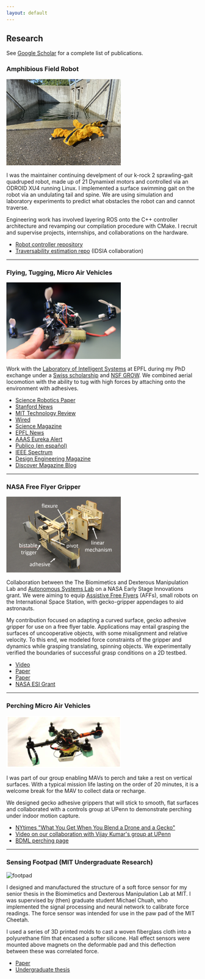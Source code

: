 ```yaml
---
layout: default
---
```


## Research

See [Google Scholar](https://scholar.google.com/citations?user=R6kgerwAAAAJ&hl=en) for a complete list of publications.

### Amphibious Field Robot  

<!-- ![krock-2](../assets/img/krock-2-arche-stand.jpg) -->
<img src="../assets/img/krock-2-arche-stand.jpg" alt="krock-1" width="300"/> 

I was the maintainer continuing develpment of our k-rock 2 sprawling-gait quadruped robot, made up of 21 Dynamixel motors and controlled via an ODROID XU4 running Linux. I implemented a surface swimming gait on the robot via an undulating tail and spine. We are using simulation and laboratory experiments to predict what obstacles the robot can and cannot traverse.  

Engineering work has involved layering ROS onto the C++ controller architecture and revamping our compilation procedure with CMake. I recruit and supervise projects, internships, and collaborations on the hardware.

- [Robot controller repository](https://gitlab.com/biorob-krock/krock-controller)
- [Traversability estimation repo](https://gitlab.com/biorob-krock/idsia-traversability) (IDSIA collaboration)

---

### Flying, Tugging, Micro Air Vehicles

<img src="../assets/img/glamour1.jpg" alt="flycotug" width="300"/> 

Work with the [Laboratory of Intelligent Systems](https://lis.epfl.ch/) at EPFL during my PhD exchange under a [Swiss scholarship](https://www.sbfi.admin.ch/sbfi/en/home/bildung/scholarships-and-grants/swiss-government-excellence-scholarships-for-foreign-scholars-an.html) and [NSF GROW](https://www.nsf.gov/funding/pgm_summ.jsp?pims_id=504876).
We combined aerial locomotion with the ability to tug with high forces by attaching onto the environment with adhesives. 

- [Science Robotics Paper](http://robotics.sciencemag.org/content/3/23/eaau6903)
- [Stanford News](https://news.stanford.edu/2018/10/24/small-flying-robots-haul-heavy-loads/)
- [MIT Technology Review](https://www.technologyreview.com/the-download/612344/wasp-inspired-robots-can-lift-40-times-their-own-weight-and-work-together-to/)
- [Wired](https://www.wired.com/story/wasp-like-drones/)
- [Science Magazine](https://www.sciencemag.org/news/2018/10/tiny-wasp-inspired-drone-can-pull-40-times-its-own-weight)
- [EPFL News](https://news.epfl.ch/news/small-flying-robots-able-to-pull-objects-up-to-40-/)
- [AAAS Eureka Alert](https://www.eurekalert.org/pub_releases/2018-10/su-sf102218.php)
- [Publico (en español)](https://www.publico.es/ciencias/robotica-desarrollan-mini-drones-forzudos-capaces-equipo.html)
- [IEEE Spectrum](https://spectrum.ieee.org/automaton/robotics/drones/tiny-drones-team-up-to-open-doors)
- [Design Engineering Magazine](https://www.design-engineering.com/this-tiny-drone-can-haul-40-times-its-weight-1004032398/)
- [Discover Magazine Blog](http://blogs.discovermagazine.com/d-brief/2018/10/24/wasp-drones-pull/)



---

### NASA Free Flyer Gripper


<img src="../assets/img/gripper_annotated.png" alt="Dynamic grasping" width="300"/> 

Collaboration between the The Biomimetics and Dexterous Manipulation Lab and [Autonomous Systems Lab](http://asl.stanford.edu/) on a NASA Early Stage Innovations grant. 
We were aiming to equip [Assistive Free Flyers](http://ssl.mit.edu/spheres/) (AFFs), small robots on the International Space Station, with gecko-gripper appendages to aid astronauts.  

My contribution focused on adapting a curved surface, gecko adhesive gripper for use on a free flyer table. 
Applications may entail grasping the surfaces of uncooperative objects, with some misalignment and relative velocity.
To this end, we modeled force constraints of the gripper and dynamics while grasping translating, spinning objects. We experimentally verified the boundaries of successful grasp conditions on a 2D testbed. 

- [Video](https://www.youtube.com/watch?v=1yS63Nrak1Q)
- [Paper](https://ieeexplore.ieee.org/document/7989329/)
- [Paper](https://ieeexplore.ieee.org/document/7487696/)
- [NASA ESI Grant](http://www.nasa.gov/feature/assistive-free-flyers-with-gecko-inspired-adhesive-appendages-for-automated-logistics-in)


<!-- <!-- == KlingOn, a Perching Climbing Prototype
{}{img_left}{images/klingon_glamour.jpg}{alt text}{150}{}{}
A small multimodal prototype capable of being thrown at vertical glass, sticking, and proceeding to climb up.
This was an challenge in mechanically coordinating a climbing gait with a single actuator, which ultimately involved linkages, latches, and cams. 
# Applications envision a quickly deployable robot that you can toss up to a hard-to-reach surface on a structure (ie bridge, dam, skyscraper etc) and have scutter around for a close inspection of a surface. 

#The first platform capable of perching and climbing, I'm using the KlingOn to explore perching strategies for platforms incapable of flight.
#Biology also offers many exciting examples; I did a short collaboration with folks at Berkeley's [http://polypedal.berkeley.edu/ PolyPEDAL Lab] and outfitting the robot with an inertial appendage to actively control its orientation as it flies ballistically through the air. 
#I'm also doing dynamic modeling on the role of compliance in the tail. 

[https://ieeexplore.ieee.org/document/6907472/ Paper] \n
[http://bdml.stanford.edu/Main/MultiModalRobots BDML multimodal robots] \n -->

---

### Perching Micro Air Vehicles


<img src="../assets/img/UPenn_Payload.png" alt="perching" width="300"/> 

I was part of our group enabling MAVs to perch and take a rest on vertical surfaces. 
With a typical mission life lasting on the order of 20 minutes, it is a welcome break for the MAV to collect data or recharge. 

We designed gecko adhesive grippers that will stick to smooth, flat surfaces and collaborated with a controls group at UPenn to demonstrate perching under indoor motion capture. 

- [NYtimes "What You Get When You Blend a Drone and a Gecko"](http://www.nytimes.com/2015/05/16/science/robot-part-drone-part-gecko.html?_r=0)
- [Video on our collaboration with Vijay Kumar's group at UPenn](https://www.youtube.com/watch?v=P1t_cZqgsR8)
- [BDML perching page](http://bdml.stanford.edu/Main/DynamicRotorcraftPerchingMechanisms)


---

### Sensing Footpad (MIT Undergraduate Research)


<img src="../assets/img/Foot_Annotated_3frame.png" alt="footpad" width="300"/> 

I designed and manufactured the structure of a soft force sensor for my senior thesis in the Biomimetics and Dexterous Manipulation Lab at MIT. I was supervised by (then) graduate student Michael Chuah, who implemented the signal processing and neural network to calibrate force readings. The force sensor was intended for use in the paw pad of the MIT Cheetah. 

I used a series of 3D printed molds to cast a woven fiberglass cloth into a polyurethane film that encased a softer silicone. Hall effect sensors were mounted above magnets on the deformable pad and this deflection between these was correlated force. 

- [Paper](https://ieeexplore.ieee.org/abstract/document/6386239/)
- [Undergraduate thesis](https://dspace.mit.edu/handle/1721.1/74436)
